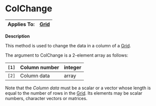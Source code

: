 




<h1 class="heading"><span class="name">ColChange</span></h1>

| Applies To: | [Grid](./grid.md) |
| --- | ---  |


**Description**


This method is used to change the data in a column of a [Grid](./grid.md).


The argument to ColChange is a 2-element array as follows:


| `[1]` | Column number | integer |
| --- | --- | ---  |
| `[2]` | Column data | array |


Note that the *Column data* must be a scalar or a vector whose length is equal to the number of rows in the [Grid](./grid.md). Its elements may be scalar numbers, character vectors or matrices.



